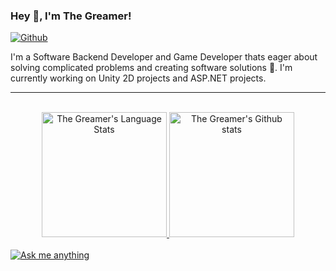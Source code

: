 ### Hey 👋, I'm The Greamer!

[![Github](https://img.shields.io/github/followers/TheGreamer?label=Follow&style=social)](https://github.com/TheGreamer)

I'm a Software Backend Developer and Game Developer thats eager about solving complicated problems and creating software solutions :robot:. I'm currently working on Unity 2D projects and ASP.NET projects.

<hr /><br />
<div align="center">
    <a href="https://github.com/anuraghazra/github-readme-stats#gh-dark-mode-only">
        <img height="200" src="https://github-readme-stats-git-master-rstaa-rickstaa.vercel.app/api/top-langs/?username=sefyudem&layout=compact&langs_count=10&hide_border=1&role=OWNER,COLLABORATOR&theme=dark&bg_color=000000#gh-dark-mode-only" alt="The Greamer's Language Stats" />
    </a>
    <a href="https://github.com/anuraghazra/github-readme-stats#gh-dark-mode-only">
        <img height="200" src="https://github-readme-stats-git-master-rstaa-rickstaa.vercel.app/api?username=sefyudem&show_icons=true&count_private=true&line_height=28&hide_border=1&include_all_commits=true&card_width=450&role=OWNER,COLLABORATOR&exclude_repo=github-readme-stats&theme=dark&bg_color=000000#gh-dark-mode-only" alt="The Greamer's Github stats" />
    </a>
</div>
<br />
<div>
    <a href="https://discord.gg/ZbpxR2JbHh#gh-dark-mode-only">
        <img src="https://img.shields.io/discord/985156692977283172?style=for-the-badge&logo=discord&labelColor=000&color=FFF#gh-dark-mode-only" alt="Ask me anything">
    </a>
</div>
